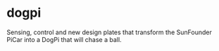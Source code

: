 # dogpi
Sensing, control and new design plates that transform the SunFounder PiCar into a DogPi that will chase a ball.

